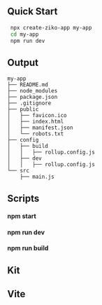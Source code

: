 ## Quick Start
```bash
 npx create-ziko-app my-app
 cd my-app
 npm run dev
```
## Output 
```
my-app
├── README.md
├── node_modules
├── package.json
├── .gitignore
├── public
│   ├── favicon.ico
│   ├── index.html
│   ├── manifest.json
│   └── robots.txt
├── config
│   ├── build
│   │   ├── rollup.config.js
│   ├── dev
│   │   ├── rollup.config.js
└── src
    ├── main.js 
```
## Scripts
 #### npm start
 #### npm run dev
 #### npm run build
## Kit 
## Vite